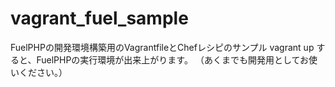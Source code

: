 vagrant_fuel_sample
===================

FuelPHPの開発環境構築用のVagrantfileとChefレシピのサンプル
vagrant up
すると、FuelPHPの実行環境が出来上がります。
（あくまでも開発用としてお使いください。）
